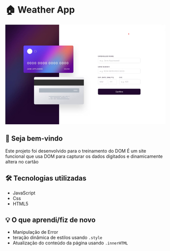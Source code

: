 # 🏠 Weather App

![Preview do site](./assets/images/Captura%20de%20tela%202025-05-14%20172738.png)

## 👋 Seja bem-vindo

Este projeto foi desenvolvido para o treinamento do DOM
É um site funcional que usa DOM para capturar os dados digitados e dinamicamente altera no cartão

## 🛠️ Tecnologias utilizadas

- JavaScript
- Css
- HTML5

## 💡 O que aprendi/fiz de novo

- Manipulação de Error
- teração dinâmica de estilos usando `.style`
- Atualização do conteúdo da página usando `.innerHTML`
